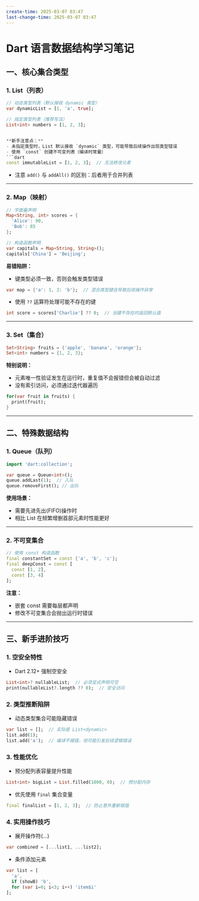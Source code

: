 ```yaml
---
create-time: 2025-03-07 03:47
last-change-time: 2025-03-07 03:47
---
```


# Dart 语言数据结构学习笔记

## 一、核心集合类型

### 1. List（列表）
```dart
// 动态类型列表（默认接收 dynamic 类型）
var dynamicList = [1, 'a', true]; 

// 指定类型列表（推荐写法）
List<int> numbers = [1, 2, 3];


**新手注意点：**
- 未指定类型时，List 默认接收 `dynamic` 类型，可能导致后续操作出现类型错误
- 使用 `const` 创建不可变列表（编译时常量）
```dart
const immutableList = [1, 2, 3];  // 无法修改元素
```
- 注意 `add()` 与 `addAll()` 的区别：后者用于合并列表

---

### 2. Map（映射）
```dart
// 字面量声明
Map<String, int> scores = {
  'Alice': 90,
  'Bob': 85
};

// 构造函数声明
var capitals = Map<String, String>();
capitals['China'] = 'Beijing';
```

**易错陷阱：**
- 键类型必须一致，否则会触发类型错误
```dart
var map = {'a': 1, 2: 'b'};  // 混合类型键会导致后续操作异常
```
- 使用 `??` 运算符处理可能不存在的键
```dart
int score = scores['Charlie'] ?? 0;  // 当键不存在时返回默认值
```

---

### 3. Set（集合）
```dart
Set<String> fruits = {'apple', 'banana', 'orange'};
Set<int> numbers = {1, 2, 3};
```

**特别说明：**
- 元素唯一性验证发生在运行时，重复值不会报错但会被自动过滤
- 没有索引访问，必须通过迭代器遍历
```dart
for(var fruit in fruits) {
  print(fruit);
}
```

---

## 二、特殊数据结构

### 1. Queue（队列）
```dart
import 'dart:collection';

var queue = Queue<int>();
queue.addLast(1);  // 入队
queue.removeFirst(); // 出队
```

**使用场景：**
- 需要先进先出(FIFO)操作时
- 相比 List 在频繁增删首部元素时性能更好

---

### 2. 不可变集合
```dart
// 使用 const 构造函数
final constantSet = const {'a', 'b', 'c'};
final deepConst = const [
  const [1, 2],
  const [3, 4]
];
```

**注意：**
- 嵌套 const 需要每层都声明
- 修改不可变集合会抛出运行时错误

---

## 三、新手进阶技巧

### 1. 空安全特性
- Dart 2.12+ 强制空安全
```dart
List<int>? nullableList;  // 必须显式声明可空
print(nullableList?.length ?? 0);  // 安全访问
```

### 2. 类型推断陷阱
- 动态类型集合可能隐藏错误
```dart
var list = [];  // 实际是 List<dynamic>
list.add(1);
list.add('a');  // 编译不报错，但可能引发后续逻辑错误
```

### 3. 性能优化
- 预分配列表容量提升性能
```dart
List<int> bigList = List.filled(1000, 0);  // 预分配内存
```
- 优先使用 `final` 集合变量
```dart
final finalList = [1, 2, 3];  // 防止意外重新赋值
```

### 4. 实用操作技巧
- 展开操作符(...)
```dart
var combined = [...list1, ...list2];
```
- 条件添加元素
```dart
var list = [
  'a',
  if (showB) 'b',
  for (var i=0; i<3; i++) 'item$i'
];
```


